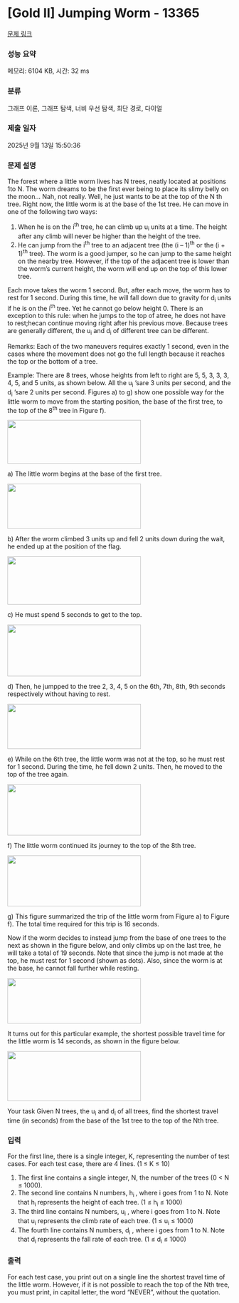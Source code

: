 # [Gold II] Jumping Worm - 13365 

[문제 링크](https://www.acmicpc.net/problem/13365) 

### 성능 요약

메모리: 6104 KB, 시간: 32 ms

### 분류

그래프 이론, 그래프 탐색, 너비 우선 탐색, 최단 경로, 다이얼

### 제출 일자

2025년 9월 13일 15:50:36

### 문제 설명

<p>The forest where a little worm lives has N trees, neatly located at positions 1to N. The worm dreams to be the first ever being to place its slimy belly on the moon... Nah, not really. Well, he just wants to be at the top of the N th tree. Right now, the little worm is at the base of the 1st tree. He can move in one of the following two ways:</p>

<ol>
	<li>When he is on the i<sup>th</sup> tree, he can climb up u<sub>i</sub> units at a time. The height after any climb will never be higher than the height of the tree.</li>
	<li>He can jump from the i<sup>th</sup> tree to an adjacent tree (the (i – 1)<sup>th</sup> or the (i + 1)<sup>th</sup> tree). The worm is a good jumper, so he can jump to the same height on the nearby tree. However, if the top of the adjacent tree is lower than the worm’s current height, the worm will end up on the top of this lower tree.</li>
</ol>

<p>Each move takes the worm 1 second. But, after each move, the worm has to rest for 1 second. During this time, he will fall down due to gravity for d<sub>i </sub>units if he is on the i<sup>th</sup> tree. Yet he cannot go below height 0. There is an exception to this rule: when he jumps to the top of atree, he does not have to rest;hecan continue moving right after his previous move. Because trees are generally different, the u<sub>i</sub> and d<sub>i</sub> of different tree can be different.</p>

<p>Remarks: Each of the two maneuvers requires exactly 1 second, even in the cases where the movement does not go the full length because it reaches the top or the bottom of a tree.</p>

<p>Example: There are 8 trees, whose heights from left to right are 5, 5, 3, 3, 3, 4, 5, and 5 units, as shown below. All the u<sub>i</sub> ’sare 3 units per second, and the d<sub>i</sub> ’sare 2 units per second. Figures a) to g) show one possible way for the little worm to move from the starting position, the base of the first tree, to the top of the 8<sup>th</sup> tree in Figure f). </p>

<p><img alt="" src="https://onlinejudgeimages.s3.amazonaws.com/problem/13365/%EC%8A%A4%ED%81%AC%EB%A6%B0%EC%83%B7%202016-10-11%20%EC%98%A4%ED%9B%84%202.10.30.png" style="height:98px; width:300px"></p>

<p>a) The little worm begins at the base of the first tree.</p>

<p><img alt="" src="https://onlinejudgeimages.s3.amazonaws.com/problem/13365/%EC%8A%A4%ED%81%AC%EB%A6%B0%EC%83%B7%202016-10-11%20%EC%98%A4%ED%9B%84%202.11.25.png" style="height:101px; width:300px"></p>

<p>b) After the worm climbed 3 units up and fell 2 units down during the wait, he ended up at the position of the flag.</p>

<p><img alt="" src="https://onlinejudgeimages.s3.amazonaws.com/problem/13365/%EC%8A%A4%ED%81%AC%EB%A6%B0%EC%83%B7%202016-10-11%20%EC%98%A4%ED%9B%84%202.12.06.png" style="height:108px; width:300px"></p>

<p>c) He must spend 5 seconds to get to the top.</p>

<p><img alt="" src="https://onlinejudgeimages.s3.amazonaws.com/problem/13365/%EC%8A%A4%ED%81%AC%EB%A6%B0%EC%83%B7%202016-10-11%20%EC%98%A4%ED%9B%84%202.12.49.png" style="height:116px; width:300px"></p>

<p>d) Then, he jumpped to the tree 2, 3, 4, 5 on the 6th, 7th, 8th, 9th seconds respectively without having to rest.</p>

<p><img alt="" src="https://onlinejudgeimages.s3.amazonaws.com/problem/13365/%EC%8A%A4%ED%81%AC%EB%A6%B0%EC%83%B7%202016-10-11%20%EC%98%A4%ED%9B%84%202.13.57.png" style="height:101px; width:300px"></p>

<p>e) While on the 6th tree, the little worm was not at the top, so he must rest for 1 second. During the time, he fell down 2 units. Then, he moved to the top of the tree again.</p>

<p><img alt="" src="https://onlinejudgeimages.s3.amazonaws.com/problem/13365/%EC%8A%A4%ED%81%AC%EB%A6%B0%EC%83%B7%202016-10-11%20%EC%98%A4%ED%9B%84%202.14.47.png" style="height:115px; width:300px"></p>

<p>f) The little worm continued its journey to the top of the 8th tree.</p>

<p><img alt="" src="https://onlinejudgeimages.s3.amazonaws.com/problem/13365/%EC%8A%A4%ED%81%AC%EB%A6%B0%EC%83%B7%202016-10-11%20%EC%98%A4%ED%9B%84%202.15.44.png" style="height:114px; width:300px"></p>

<p>g) This figure summarized the trip of the little worm from Figure a) to Figure f). The total time required for this trip is 16 seconds.</p>

<p>Now if the worm decides to instead jump from the base of one trees to the next as shown in the figure below, and only climbs up on the last tree, he will take a total of 19 seconds. Note that since the jump is not made at the top, he must rest for 1 second (shown as dots). Also, since the worm is at the base, he cannot fall further while resting.</p>

<p><img alt="" src="https://onlinejudgeimages.s3.amazonaws.com/problem/13365/%EC%8A%A4%ED%81%AC%EB%A6%B0%EC%83%B7%202016-10-11%20%EC%98%A4%ED%9B%84%202.17.32.png" style="height:102px; width:300px"></p>

<p>It turns out for this particular example, the shortest possible travel time for the little worm is 14 seconds, as shown in the figure below.</p>

<p><img alt="" src="https://onlinejudgeimages.s3.amazonaws.com/problem/13365/%EC%8A%A4%ED%81%AC%EB%A6%B0%EC%83%B7%202016-10-11%20%EC%98%A4%ED%9B%84%202.19.15.png" style="height:112px; width:300px"></p>

<p>Your task Given N trees, the u<sub>i</sub> and d<sub>i</sub> of all trees, find the shortest travel time (in seconds) from the base of the 1st tree to the top of the Nth tree.</p>

### 입력 

 <p>For the first line, there is a single integer, K, representing the number of test cases. For each test case, there are 4 lines. (1 ≤ K ≤ 10)</p>

<ol>
	<li>The first line contains a single integer, N, the number of the trees (0 < N ≤ 1000).</li>
	<li>The second line contains N numbers, h<sub>i </sub>, where i goes from 1 to N. Note that h<sub>i </sub>represents the height of each tree. (1 ≤ h<sub>i</sub> ≤ 1000)</li>
	<li>The third line contains N numbers, u<sub>i</sub> , where i goes from 1 to N. Note that u<sub>i</sub> represents the climb rate of each tree. (1 ≤ u<sub>i</sub> ≤ 1000)</li>
	<li>The fourth line contains N numbers, d<sub>i</sub> , where i goes from 1 to N. Note that d<sub>i </sub>represents the fall rate of each tree. (1 ≤ d<sub>i</sub> ≤ 1000)</li>
</ol>

### 출력 

 <p>For each test case, you print out on a single line the shortest travel time of the little worm. However, if it is not possible to reach the top of the Nth tree, you must print, in capital letter, the word “NEVER”, without the quotation.</p>

